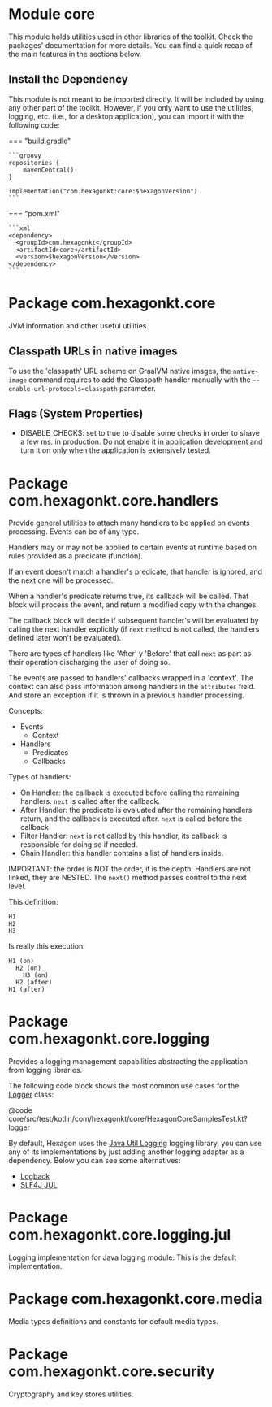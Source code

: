 
# Module core
This module holds utilities used in other libraries of the toolkit. Check the packages'
documentation for more details. You can find a quick recap of the main features in the sections
below.

## Install the Dependency
This module is not meant to be imported directly. It will be included by using any other part of the
toolkit. However, if you only want to use the utilities, logging, etc. (i.e., for a desktop
application), you can import it with the following code:

=== "build.gradle"

    ```groovy
    repositories {
        mavenCentral()
    }

    implementation("com.hexagonkt:core:$hexagonVersion")
    ```

=== "pom.xml"

    ```xml
    <dependency>
      <groupId>com.hexagonkt</groupId>
      <artifactId>core</artifactId>
      <version>$hexagonVersion</version>
    </dependency>
    ```

# Package com.hexagonkt.core
JVM information and other useful utilities.

## Classpath URLs in native images
To use the 'classpath' URL scheme on GraalVM native images, the `native-image` command requires to
add the Classpath handler manually with the `--enable-url-protocols=classpath` parameter.

## Flags (System Properties)
* DISABLE_CHECKS: set to true to disable some checks in order to shave a few ms. in production.
  Do not enable it in application development and turn it on only when the application is
  extensively tested.

# Package com.hexagonkt.core.handlers
Provide general utilities to attach many handlers to be applied on events processing. Events can be
of any type.

Handlers may or may not be applied to certain events at runtime based on rules provided as a
predicate (function).

If an event doesn't match a handler's predicate, that handler is ignored, and the next one will be
processed.

When a handler's predicate returns true, its callback will be called. That block will process the
event, and return a modified copy with the changes.

The callback block will decide if subsequent handler's will be evaluated by calling the next handler
explicitly (if `next` method is not called, the handlers defined later won't be evaluated).

There are types of handlers like 'After' y 'Before' that call `next` as part as their operation
discharging the user of doing so.

The events are passed to handlers' callbacks wrapped in a 'context'. The context can also pass
information among handlers in the `attributes` field. And store an exception if it is thrown in a
previous handler processing.

Concepts:

* Events
    * Context
* Handlers
    * Predicates
    * Callbacks

Types of handlers:

* On Handler: the callback is executed before calling the remaining handlers. `next` is called after
  the callback.
* After Handler: the predicate is evaluated after the remaining handlers return, and the callback is
  executed after. `next` is called before the callback
* Filter Handler: `next` is not called by this handler, its callback is responsible for doing so if
  needed.
* Chain Handler: this handler contains a list of handlers inside.

IMPORTANT: the order is NOT the order, it is the depth. Handlers are not linked, they are NESTED.
The `next()` method passes control to the next level.

This definition:

```
H1
H2
H3
```

Is really this execution:

```
H1 (on)
  H2 (on)
    H3 (on)
  H2 (after)
H1 (after)
```

# Package com.hexagonkt.core.logging
Provides a logging management capabilities abstracting the application from logging libraries.

The following code block shows the most common use cases for the [Logger] class:

@code core/src/test/kotlin/com/hexagonkt/core/HexagonCoreSamplesTest.kt?logger

By default, Hexagon uses the [Java Util Logging] logging library, you can use any of its
implementations by just adding another logging adapter as a dependency. Below you can see some
alternatives:

* [Logback](/logging_logback)
* [SLF4J JUL](/logging_slf4j_jul)

[Logger]: /api/core/com.hexagonkt.core.logging/-logger
[Java Util Logging]:
https://docs.oracle.com/javase/8/docs/api/java/util/logging/package-summary.html

# Package com.hexagonkt.core.logging.jul
Logging implementation for Java logging module. This is the default implementation.

# Package com.hexagonkt.core.media
Media types definitions and constants for default media types.

# Package com.hexagonkt.core.security
Cryptography and key stores utilities.
